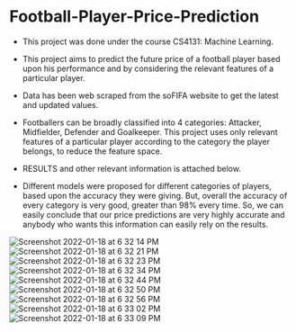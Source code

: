 # Football-Player-Price-Prediction

* This project was done under the course CS4131: Machine Learning.

* This project aims to predict the future price of a football player based upon his performance and by considering the relevant features of a particular player.

* Data has been web scraped from the soFIFA website to get the latest and updated values.

* Footballers can be broadly classified into 4 categories: Attacker, Midfielder, Defender and Goalkeeper. This project uses only relevant features of a particular player according to the category the player belongs, to reduce the feature space.

* RESULTS and other relevant information is attached below.

* Different models were proposed for different categories of players, based upon the accuracy they were giving. But, overall the accuracy of every category is very good, greater than 98% every time. So, we can easily conclude that our price predictions are very highly accurate and anybody who wants this information can easily rely on the results.


![Screenshot 2022-01-18 at 6 32 14 PM](https://user-images.githubusercontent.com/44583018/149942668-b1092744-3aba-4e00-aaf6-7c9782cffe01.png)
![Screenshot 2022-01-18 at 6 32 21 PM](https://user-images.githubusercontent.com/44583018/149942891-284cf0a0-b8ae-4844-b1fe-8660029b8ced.png)
![Screenshot 2022-01-18 at 6 32 23 PM](https://user-images.githubusercontent.com/44583018/149942916-73290099-88d9-4bfb-be17-776d98ea1cd7.png)
![Screenshot 2022-01-18 at 6 32 34 PM](https://user-images.githubusercontent.com/44583018/149942935-cbc97b19-6ac6-4546-89fc-da04b88bae92.png)
![Screenshot 2022-01-18 at 6 32 44 PM](https://user-images.githubusercontent.com/44583018/149942967-f79a2c85-0dd3-414c-ad11-32d58bcdf3b9.png)
![Screenshot 2022-01-18 at 6 32 50 PM](https://user-images.githubusercontent.com/44583018/149942982-d3bbc6ab-cc8d-4dd1-acde-3e278c8f82e7.png)
![Screenshot 2022-01-18 at 6 32 56 PM](https://user-images.githubusercontent.com/44583018/149943001-cec63006-7023-4d37-8db8-9726f89f0dd1.png)
![Screenshot 2022-01-18 at 6 33 02 PM](https://user-images.githubusercontent.com/44583018/149943010-3b5ec57e-e539-472f-91e8-86823d13b8ef.png)
![Screenshot 2022-01-18 at 6 33 09 PM](https://user-images.githubusercontent.com/44583018/149943030-6d0d6120-9785-44ec-bae1-7eb1c014d67e.png)






